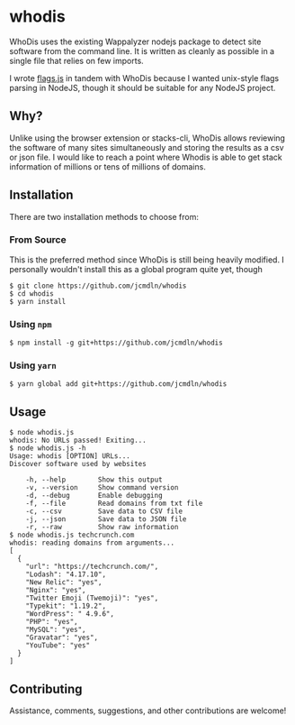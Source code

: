 # whodis
WhoDis uses the existing Wappalyzer nodejs package to detect site
software from the command line. It is written as cleanly as possible
in a single file that relies on few imports.

I wrote [flags.js](https://github.com/jcmdln/flags.js) in tandem with
WhoDis because I wanted unix-style flags parsing in NodeJS, though it
should be suitable for any NodeJS project.


## Why?
Unlike using the browser extension or stacks-cli, WhoDis allows
reviewing the software of many sites simultaneously and storing the
results as a csv or json file. I would like to reach a point where Whodis
is able to get stack information of millions or tens of millions
of domains.


## Installation
There are two installation methods to choose from:

### From Source
This is the preferred method since WhoDis is still being heavily
modified. I personally wouldn't install this as a global program
quite yet, though

```
$ git clone https://github.com/jcmdln/whodis
$ cd whodis
$ yarn install
```

### Using `npm`
```
$ npm install -g git+https://github.com/jcmdln/whodis
```

### Using `yarn`
```
$ yarn global add git+https://github.com/jcmdln/whodis
```


## Usage
```
$ node whodis.js
whodis: No URLs passed! Exiting...
$ node whodis.js -h
Usage: whodis [OPTION] URLs...
Discover software used by websites

    -h, --help        Show this output
    -v, --version     Show command version
    -d, --debug       Enable debugging
    -f, --file        Read domains from txt file
    -c, --csv         Save data to CSV file
    -j, --json        Save data to JSON file
    -r, --raw         Show raw information
$ node whodis.js techcrunch.com
whodis: reading domains from arguments...
[
  {
    "url": "https://techcrunch.com/",
    "Lodash": "4.17.10",
    "New Relic": "yes",
    "Nginx": "yes",
    "Twitter Emoji (Twemoji)": "yes",
    "Typekit": "1.19.2",
    "WordPress": " 4.9.6",
    "PHP": "yes",
    "MySQL": "yes",
    "Gravatar": "yes",
    "YouTube": "yes"
  }
]
```


## Contributing
Assistance, comments, suggestions, and other contributions are welcome!
